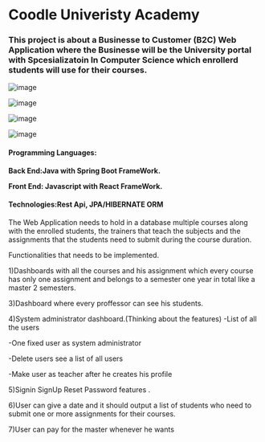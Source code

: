 
# Coodle Univeristy Academy 

### This project is about a Businesse to Customer (B2C) Web Application where the Businesse will be the University portal with Spcesializatoin In Computer Science which enrollerd students will use for their courses.
![image](https://user-images.githubusercontent.com/39504405/160844804-319d8687-f18d-4f85-a3fc-90904e821381.png)

![image](https://user-images.githubusercontent.com/39504405/155449244-3475d4df-4f07-4b7d-a3cd-22d6da50771e.png)

![image](https://user-images.githubusercontent.com/39504405/155450018-810ee761-d097-4ce6-8842-f0e50cdae3cf.png)

![image](https://user-images.githubusercontent.com/39504405/155449935-944a164b-c78d-4192-b2a3-878efdef7d44.png)


#### Programming Languages: 

  **Back End:Java with Spring Boot FrameWork.**<br>

  **Front End: Javascript with React FrameWork.**<br>
  
#### Technologies:Rest Api, JPA/HIBERNATE ORM


The Web Application needs to hold in a database multiple courses along with the enrolled students, the trainers that teach the subjects and the assignments that the students need to submit during the course duration.

Functionalities that needs to be implemented.

1)Dashboards with all the courses  and his assignment which every course has only one assignment and belongs to a semester one year in total like a master   2 semesters.

3)Dashboard where every proffessor can see his students.

4)System administrator dashboard.(Thinking about the features)
   -List of all the users

   -One fixed user as system administrator
  
   -Delete users see a list of all users
  
   -Make user as teacher after he creates his profile

5)Signin SignUp Reset Password features .

6)User can give a date and it should output a list of students who need to submit one or more assignments for their courses.

7)User can pay for the master whenever he wants
